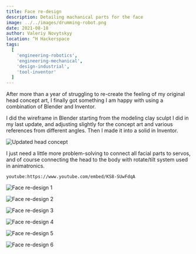 ```yaml
---
title: Face re-design
description: Detailing machanical parts for the face
image: ../../images/drumming-robot.png
date: 2021-08-18
author: Valeriy Novytskyy
location: ^H Hackerspace
tags:
  [
    'engineering-robotics',
    'engineering-mechanical',
    'design-industrial',
    'tool-inventor'
  ]
---
```


After more than a year of struggling to re-create the feeling of my original head concept art, I finally got something I am happy with using a combination of Blender and Inventor.

I did the wireframe in Blender starting from the modeling clay sculpt I did in my last update, and adjusting slightly for the concept art and various references from different angles. Then I made it into a solid in Inventor.

![Updated head concept](https://zeroweb-downloads.s3.us-west-2.amazonaws.com/head-redesign0.jpeg)

I just need a little more problem-solving to connect all facial parts to servos, and of course connecting the head to the body with rotate/tilt system used in animatronics.

`youtube:https://www.youtube.com/embed/KS8-SUwFdqA`

![Face re-design 1](https://zeroweb-downloads.s3.us-west-2.amazonaws.com/face-redesign1.png)

![Face re-design 2](https://zeroweb-downloads.s3.us-west-2.amazonaws.com/face-redesign2.png)

![Face re-design 3](https://zeroweb-downloads.s3.us-west-2.amazonaws.com/face-redesign3.png)

![Face re-design 4](https://zeroweb-downloads.s3.us-west-2.amazonaws.com/face-redesign4.png)

![Face re-design 5](https://zeroweb-downloads.s3.us-west-2.amazonaws.com/face-redesign5.png)

![Face re-design 6](https://zeroweb-downloads.s3.us-west-2.amazonaws.com/face-redesign6.png)
